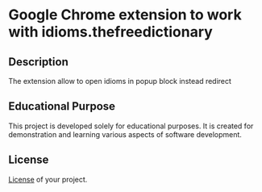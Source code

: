 # Google Chrome extension to work with idioms.thefreedictionary

## Description

The extension allow to open idioms in popup block instead redirect

## Educational Purpose

This project is developed solely for educational purposes. It is created for demonstration and learning various aspects of software development.

## License

[License](https://github.com/z3d909/idioms-freedictionary/blob/c869c67a884a9126aa7a60fd1cd357ca99c93ae1/LICENSE) of your project.